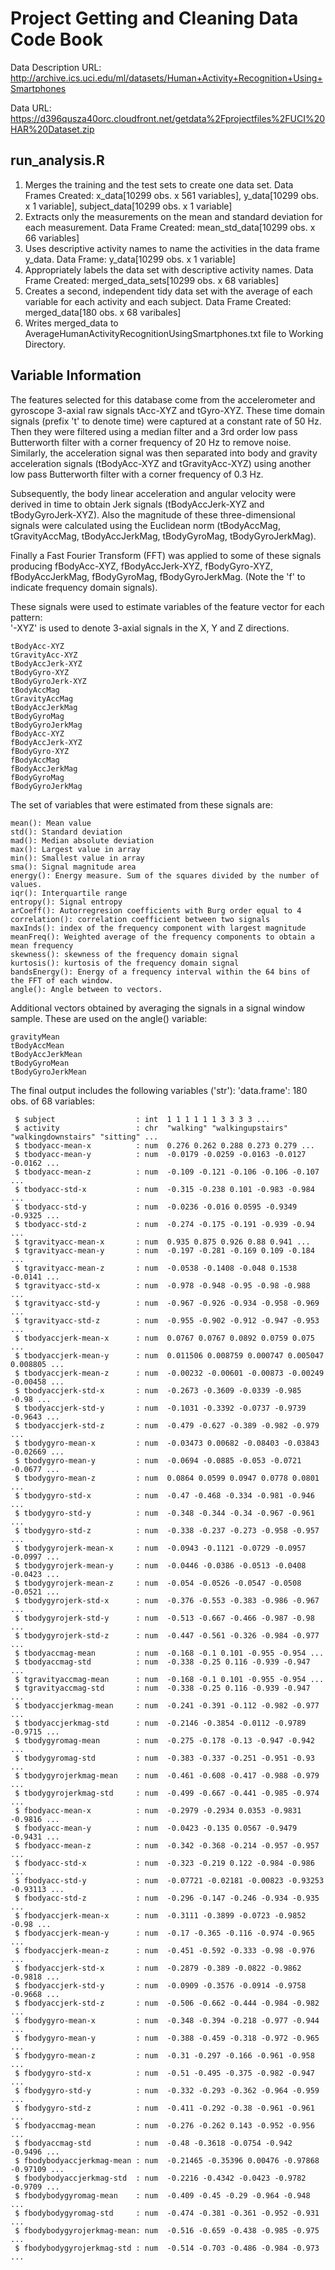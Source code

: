 Project Getting and Cleaning Data Code Book
===========================================

Data Description URL: http://archive.ics.uci.edu/ml/datasets/Human+Activity+Recognition+Using+Smartphones

Data URL: https://d396qusza40orc.cloudfront.net/getdata%2Fprojectfiles%2FUCI%20HAR%20Dataset.zip

run_analysis.R
--------------

1. Merges the training and the test sets to create one data set. Data Frames Created: x_data[10299 obs. x 561 variables], y_data[10299 obs. x 1 variable], subject_data[10299 obs. x 1 variable]
2. Extracts only the measurements on the mean and standard deviation for each measurement. Data Frame Created: mean_std_data[10299 obs. x 66 variables]
3. Uses descriptive activity names to name the activities in the data frame y_data. Data Frame: y_data[10299 obs. x 1 variable]
4. Appropriately labels the data set with descriptive activity names. Data Frame Created: merged_data_sets[10299 obs. x 68 variables]
5. Creates a second, independent tidy data set with the average of each variable for each activity and each subject. Data Frame Created: merged_data[180 obs. x 68 varibales]
6. Writes merged_data to AverageHumanActivityRecognitionUsingSmartphones.txt file to Working Directory.

Variable Information
------------------------------

The features selected for this database come from the accelerometer and gyroscope 3-axial raw signals tAcc-XYZ and tGyro-XYZ. These time domain signals (prefix 't' to denote time) were captured at a constant rate of 50 Hz. Then they were filtered using a median filter and a 3rd order low pass Butterworth filter with a corner frequency of 20 Hz to remove noise. Similarly, the acceleration signal was then separated into body and gravity acceleration signals (tBodyAcc-XYZ and tGravityAcc-XYZ) using another low pass Butterworth filter with a corner frequency of 0.3 Hz. 

Subsequently, the body linear acceleration and angular velocity were derived in time to obtain Jerk signals (tBodyAccJerk-XYZ and tBodyGyroJerk-XYZ). Also the magnitude of these three-dimensional signals were calculated using the Euclidean norm (tBodyAccMag, tGravityAccMag, tBodyAccJerkMag, tBodyGyroMag, tBodyGyroJerkMag). 

Finally a Fast Fourier Transform (FFT) was applied to some of these signals producing fBodyAcc-XYZ, fBodyAccJerk-XYZ, fBodyGyro-XYZ, fBodyAccJerkMag, fBodyGyroMag, fBodyGyroJerkMag. (Note the 'f' to indicate frequency domain signals). 

These signals were used to estimate variables of the feature vector for each pattern:  
'-XYZ' is used to denote 3-axial signals in the X, Y and Z directions.

    tBodyAcc-XYZ
    tGravityAcc-XYZ
    tBodyAccJerk-XYZ
    tBodyGyro-XYZ
    tBodyGyroJerk-XYZ
    tBodyAccMag
    tGravityAccMag
    tBodyAccJerkMag
    tBodyGyroMag
    tBodyGyroJerkMag
    fBodyAcc-XYZ
    fBodyAccJerk-XYZ
    fBodyGyro-XYZ
    fBodyAccMag
    fBodyAccJerkMag
    fBodyGyroMag
    fBodyGyroJerkMag

The set of variables that were estimated from these signals are: 

    mean(): Mean value
    std(): Standard deviation
    mad(): Median absolute deviation 
    max(): Largest value in array
    min(): Smallest value in array
    sma(): Signal magnitude area
    energy(): Energy measure. Sum of the squares divided by the number of values. 
    iqr(): Interquartile range 
    entropy(): Signal entropy
    arCoeff(): Autorregresion coefficients with Burg order equal to 4
    correlation(): correlation coefficient between two signals
    maxInds(): index of the frequency component with largest magnitude
    meanFreq(): Weighted average of the frequency components to obtain a mean frequency
    skewness(): skewness of the frequency domain signal 
    kurtosis(): kurtosis of the frequency domain signal 
    bandsEnergy(): Energy of a frequency interval within the 64 bins of the FFT of each window.
    angle(): Angle between to vectors.

Additional vectors obtained by averaging the signals in a signal window sample. These are used on the angle() variable:

    gravityMean
    tBodyAccMean
    tBodyAccJerkMean
    tBodyGyroMean
    tBodyGyroJerkMean

The final output includes the following variables ('str'):
'data.frame':	180 obs. of  68 variables:

     $ subject                  : int  1 1 1 1 1 1 3 3 3 3 ...
     $ activity                 : chr  "walking" "walkingupstairs" "walkingdownstairs" "sitting" ...
     $ tbodyacc-mean-x          : num  0.276 0.262 0.288 0.273 0.279 ...
     $ tbodyacc-mean-y          : num  -0.0179 -0.0259 -0.0163 -0.0127 -0.0162 ...
     $ tbodyacc-mean-z          : num  -0.109 -0.121 -0.106 -0.106 -0.107 ...
     $ tbodyacc-std-x           : num  -0.315 -0.238 0.101 -0.983 -0.984 ...
     $ tbodyacc-std-y           : num  -0.0236 -0.016 0.0595 -0.9349 -0.9325 ...
     $ tbodyacc-std-z           : num  -0.274 -0.175 -0.191 -0.939 -0.94 ...
     $ tgravityacc-mean-x       : num  0.935 0.875 0.926 0.88 0.941 ...
     $ tgravityacc-mean-y       : num  -0.197 -0.281 -0.169 0.109 -0.184 ...
     $ tgravityacc-mean-z       : num  -0.0538 -0.1408 -0.048 0.1538 -0.0141 ...
     $ tgravityacc-std-x        : num  -0.978 -0.948 -0.95 -0.98 -0.988 ...
     $ tgravityacc-std-y        : num  -0.967 -0.926 -0.934 -0.958 -0.969 ...
     $ tgravityacc-std-z        : num  -0.955 -0.902 -0.912 -0.947 -0.953 ...
     $ tbodyaccjerk-mean-x      : num  0.0767 0.0767 0.0892 0.0759 0.075 ...
     $ tbodyaccjerk-mean-y      : num  0.011506 0.008759 0.000747 0.005047 0.008805 ...
     $ tbodyaccjerk-mean-z      : num  -0.00232 -0.00601 -0.00873 -0.00249 -0.00458 ...
     $ tbodyaccjerk-std-x       : num  -0.2673 -0.3609 -0.0339 -0.985 -0.98 ...
     $ tbodyaccjerk-std-y       : num  -0.1031 -0.3392 -0.0737 -0.9739 -0.9643 ...
     $ tbodyaccjerk-std-z       : num  -0.479 -0.627 -0.389 -0.982 -0.979 ...
     $ tbodygyro-mean-x         : num  -0.03473 0.00682 -0.08403 -0.03843 -0.02669 ...
     $ tbodygyro-mean-y         : num  -0.0694 -0.0885 -0.053 -0.0721 -0.0677 ...
     $ tbodygyro-mean-z         : num  0.0864 0.0599 0.0947 0.0778 0.0801 ...
     $ tbodygyro-std-x          : num  -0.47 -0.468 -0.334 -0.981 -0.946 ...
     $ tbodygyro-std-y          : num  -0.348 -0.344 -0.34 -0.967 -0.961 ...
     $ tbodygyro-std-z          : num  -0.338 -0.237 -0.273 -0.958 -0.957 ...
     $ tbodygyrojerk-mean-x     : num  -0.0943 -0.1121 -0.0729 -0.0957 -0.0997 ...
     $ tbodygyrojerk-mean-y     : num  -0.0446 -0.0386 -0.0513 -0.0408 -0.0423 ...
     $ tbodygyrojerk-mean-z     : num  -0.054 -0.0526 -0.0547 -0.0508 -0.0521 ...
     $ tbodygyrojerk-std-x      : num  -0.376 -0.553 -0.383 -0.986 -0.967 ...
     $ tbodygyrojerk-std-y      : num  -0.513 -0.667 -0.466 -0.987 -0.98 ...
     $ tbodygyrojerk-std-z      : num  -0.447 -0.561 -0.326 -0.984 -0.977 ...
     $ tbodyaccmag-mean         : num  -0.168 -0.1 0.101 -0.955 -0.954 ...
     $ tbodyaccmag-std          : num  -0.338 -0.25 0.116 -0.939 -0.947 ...
     $ tgravityaccmag-mean      : num  -0.168 -0.1 0.101 -0.955 -0.954 ...
     $ tgravityaccmag-std       : num  -0.338 -0.25 0.116 -0.939 -0.947 ...
     $ tbodyaccjerkmag-mean     : num  -0.241 -0.391 -0.112 -0.982 -0.977 ...
     $ tbodyaccjerkmag-std      : num  -0.2146 -0.3854 -0.0112 -0.9789 -0.9715 ...
     $ tbodygyromag-mean        : num  -0.275 -0.178 -0.13 -0.947 -0.942 ...
     $ tbodygyromag-std         : num  -0.383 -0.337 -0.251 -0.951 -0.93 ...
     $ tbodygyrojerkmag-mean    : num  -0.461 -0.608 -0.417 -0.988 -0.979 ...   
     $ tbodygyrojerkmag-std     : num  -0.499 -0.667 -0.441 -0.985 -0.974 ...
     $ fbodyacc-mean-x          : num  -0.2979 -0.2934 0.0353 -0.9831 -0.9816 ...
     $ fbodyacc-mean-y          : num  -0.0423 -0.135 0.0567 -0.9479 -0.9431 ...
     $ fbodyacc-mean-z          : num  -0.342 -0.368 -0.214 -0.957 -0.957 ...   
     $ fbodyacc-std-x           : num  -0.323 -0.219 0.122 -0.984 -0.986 ...
     $ fbodyacc-std-y           : num  -0.07721 -0.02181 -0.00823 -0.93253 -0.93113 ...
     $ fbodyacc-std-z           : num  -0.296 -0.147 -0.246 -0.934 -0.935 ...
     $ fbodyaccjerk-mean-x      : num  -0.3111 -0.3899 -0.0723 -0.9852 -0.98 ...
     $ fbodyaccjerk-mean-y      : num  -0.17 -0.365 -0.116 -0.974 -0.965 ...
     $ fbodyaccjerk-mean-z      : num  -0.451 -0.592 -0.333 -0.98 -0.976 ...
     $ fbodyaccjerk-std-x       : num  -0.2879 -0.389 -0.0822 -0.9862 -0.9818 ...
     $ fbodyaccjerk-std-y       : num  -0.0909 -0.3576 -0.0914 -0.9758 -0.9668 ...
     $ fbodyaccjerk-std-z       : num  -0.506 -0.662 -0.444 -0.984 -0.982 ...
     $ fbodygyro-mean-x         : num  -0.348 -0.394 -0.218 -0.977 -0.944 ...
     $ fbodygyro-mean-y         : num  -0.388 -0.459 -0.318 -0.972 -0.965 ...
     $ fbodygyro-mean-z         : num  -0.31 -0.297 -0.166 -0.961 -0.958 ...
     $ fbodygyro-std-x          : num  -0.51 -0.495 -0.375 -0.982 -0.947 ...
     $ fbodygyro-std-y          : num  -0.332 -0.293 -0.362 -0.964 -0.959 ...
     $ fbodygyro-std-z          : num  -0.411 -0.292 -0.38 -0.961 -0.961 ...
     $ fbodyaccmag-mean         : num  -0.276 -0.262 0.143 -0.952 -0.956 ...
     $ fbodyaccmag-std          : num  -0.48 -0.3618 -0.0754 -0.942 -0.9496 ...
     $ fbodybodyaccjerkmag-mean : num  -0.21465 -0.35396 0.00476 -0.97868 -0.97109 ...
     $ fbodybodyaccjerkmag-std  : num  -0.2216 -0.4342 -0.0423 -0.9782 -0.9709 ...
     $ fbodybodygyromag-mean    : num  -0.409 -0.45 -0.29 -0.964 -0.948 ...
     $ fbodybodygyromag-std     : num  -0.474 -0.381 -0.361 -0.952 -0.931 ...
     $ fbodybodygyrojerkmag-mean: num  -0.516 -0.659 -0.438 -0.985 -0.975 ...
     $ fbodybodygyrojerkmag-std : num  -0.514 -0.703 -0.486 -0.984 -0.973 ...
